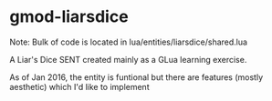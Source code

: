 # gmod-liarsdice
Note: Bulk of code is located in lua/entities/liarsdice/shared.lua

A Liar's Dice SENT created mainly as a GLua learning exercise.

As of Jan 2016, the entity is funtional but there are features (mostly aesthetic) which I'd like to implement
